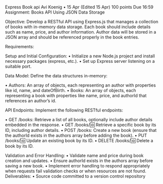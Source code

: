 Express Book api
Avi Koenig
•
15 Apr (Edited 15 Apr)
100 points
Due 16:59
Assignment: Books API Using JSON Data Storage

Objective:
Develop a RESTful API using Express.js that manages a collection of books with in-memory data storage. Each book should include details such as name, price, and author information. Author data will be stored in a JSON array and should be referenced properly in the book entries.

Requirements:

Setup and Initial Configuration:
•	Initialize a new Node.js project and install necessary packages (express, etc.).
•	Set up Express server listening on a suitable port.

Data Model: Define the data structures in-memory:

•	Authors: An array of objects, each representing an author with properties like id, name, and dateOfBirth.
•	Books: An array of objects, each representing a book with properties like name, price, and authorId that references an author’s id.

API Endpoints: Implement the following RESTful endpoints:

•	GET /books: Retrieve a list of all books, optionally include author details embedded in the response.
•	GET /books/:id: Retrieve a specific book by its ID, including author details.
•	POST /books: Create a new book (ensure that the authorId exists in the authors array before adding the book).
•	PUT /books/:id: Update an existing book by its ID.
•	DELETE /books/:id: Delete a book by its ID.

Validation and Error Handling:
•	Validate name and price during book creation and updates. 
•	Ensure authorId exists in the authors array before saving a new book.
•	Implement error handling to respond appropriately when requests fail validation checks or when resources are not found.
Deliverables:
•	Source code committed to a version control repository
